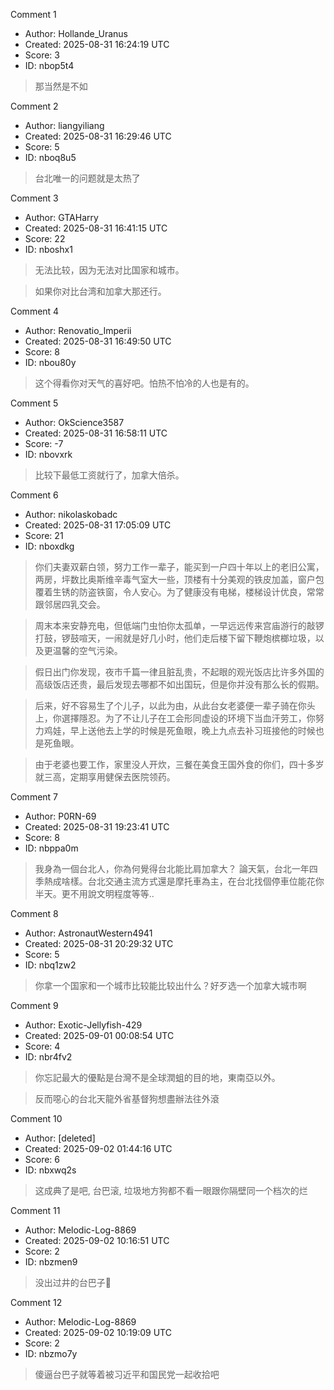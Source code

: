 Comment 1

- Author: Hollande_Uranus
- Created: 2025-08-31 16:24:19 UTC
- Score: 3
- ID: nbop5t4

> 那当然是不如

Comment 2

- Author: liangyiliang
- Created: 2025-08-31 16:29:46 UTC
- Score: 5
- ID: nboq8u5

> 台北唯一的问题就是太热了

Comment 3

- Author: GTAHarry
- Created: 2025-08-31 16:41:15 UTC
- Score: 22
- ID: nboshx1

> 无法比较，因为无法对比国家和城市。

> 如果你对比台湾和加拿大那还行。

Comment 4

- Author: Renovatio_Imperii
- Created: 2025-08-31 16:49:50 UTC
- Score: 8
- ID: nbou80y

> 这个得看你对天气的喜好吧。怕热不怕冷的人也是有的。

Comment 5

- Author: OkScience3587
- Created: 2025-08-31 16:58:11 UTC
- Score: -7
- ID: nbovxrk

> 比较下最低工资就行了，加拿大倍杀。

Comment 6

- Author: nikolaskobadc
- Created: 2025-08-31 17:05:09 UTC
- Score: 21
- ID: nboxdkg

> 你们夫妻双薪白领，努力工作一辈子，能买到一户四十年以上的老旧公寓，两房，坪数比奥斯维辛毒气室大一些，顶楼有十分美观的铁皮加盖，窗户包覆着生锈的防盗铁窗，令人安心。为了健康没有电梯，楼梯设计优良，常常跟邻居四乳交会。

> 周末本来安静充电，但低端门虫怕你太孤单，一早远远传来宫庙游行的敲锣打鼓，锣鼓喧天，一闹就是好几小时，他们走后楼下留下鞭炮槟榔垃圾，以及更温馨的空气污染。

> 假日出门你发现，夜市千篇一律且脏乱贵，不起眼的观光饭店比许多外国的高级饭店还贵，最后发现去哪都不如出国玩，但是你并没有那么长的假期。

> 后来，好不容易生了个儿子，以此为由，从此台女老婆便一辈子骑在你头上，你選擇隱忍。为了不让儿子在工会形同虚设的环境下当血汗劳工，你努力鸡娃，早上送他去上学的时候是死鱼眼，晚上九点去补习班接他的时候也是死鱼眼。

> 由于老婆也要工作，家里没人开炊，三餐在美食王国外食的你们，四十多岁就三高，定期享用健保去医院领药。

Comment 7

- Author: P0RN-69
- Created: 2025-08-31 19:23:41 UTC
- Score: 8
- ID: nbppa0m

> 我身為一個台北人，你為何覺得台北能比肩加拿大？ 論天氣，台北一年四季熱成啥樣。台北交通主流方式還是摩托車為主，在台北找個停車位能花你半天。更不用說文明程度等等..

Comment 8

- Author: AstronautWestern4941
- Created: 2025-08-31 20:29:32 UTC
- Score: 5
- ID: nbq1zw2

> 你拿一个国家和一个城市比较能比较出什么？好歹选一个加拿大城市啊

Comment 9

- Author: Exotic-Jellyfish-429
- Created: 2025-09-01 00:08:54 UTC
- Score: 4
- ID: nbr4fv2

> 你忘記最大的優點是台灣不是全球潤蛆的目的地，東南亞以外。

> 反而噁心的台北天龍外省基督狗想盡辦法往外滾

Comment 10

- Author: [deleted]
- Created: 2025-09-02 01:44:16 UTC
- Score: 6
- ID: nbxwq2s

> 这成典了是吧, 台巴滚, 垃圾地方狗都不看一眼跟你隔壁同一个档次的烂

Comment 11

- Author: Melodic-Log-8869
- Created: 2025-09-02 10:16:51 UTC
- Score: 2
- ID: nbzmen9

> 没出过井的台巴子🐸

Comment 12

- Author: Melodic-Log-8869
- Created: 2025-09-02 10:19:09 UTC
- Score: 2
- ID: nbzmo7y

> 傻逼台巴子就等着被习近平和国民党一起收拾吧
